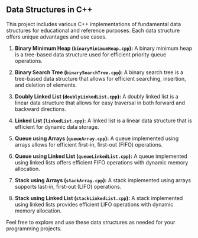 ## Data Structures in C++

This project includes various C++ implementations of fundamental data structures for educational and reference purposes. Each data structure offers unique advantages and use cases.

1. **Binary Minimum Heap (`binaryMinimumHeap.cpp`):** A binary minimum heap is a tree-based data structure used for efficient priority queue operations.

2. **Binary Search Tree (`binarySearchTree.cpp`):** A binary search tree is a tree-based data structure that allows for efficient searching, insertion, and deletion of elements.

3. **Doubly Linked List (`doublyLinkedList.cpp`):** A doubly linked list is a linear data structure that allows for easy traversal in both forward and backward directions.

4. **Linked List (`linkedList.cpp`):** A linked list is a linear data structure that is efficient for dynamic data storage.

5. **Queue using Arrays (`queueArray.cpp`):** A queue implemented using arrays allows for efficient first-in, first-out (FIFO) operations.

6. **Queue using Linked List (`queueLinkedList.cpp`):** A queue implemented using linked lists offers efficient FIFO operations with dynamic memory allocation.

7. **Stack using Arrays (`stackArray.cpp`):** A stack implemented using arrays supports last-in, first-out (LIFO) operations.

8. **Stack using Linked List (`stackLinkedList.cpp`):** A stack implemented using linked lists provides efficient LIFO operations with dynamic memory allocation.

Feel free to explore and use these data structures as needed for your programming projects.
